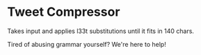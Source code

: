 # Tweet Compressor

Takes input and applies l33t substitutions until it fits in 140 chars.

Tired of abusing grammar yourself? We're here to help!
